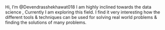 Hi, I’m @Devendrasshekhawat018
I am highly inclined towards the data science , Currently I am exploring this field. 
I find it very interesting how the different tools & techniques can be used for solving real world problems & finding the solutions of many problems.

<!---
Devendrasshekhawat018/Devendrasshekhawat018 is a ✨ special ✨ repository because its `README.md` (this file) appears on your GitHub profile.
You can click the Preview link to take a look at your changes.
--->
